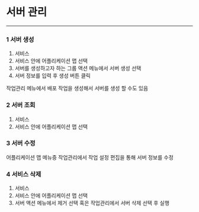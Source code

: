 # 서버 관리

---

### 1 서버 생성

1. 서비스
2. 서비스 안에 어플리케이션 맵 선택
3. 서버를 생성하고자 하는 그룹 액션 메뉴에서 서버 생성 선택 
4. 서버 정보를 입력 후 생성 버튼 클릭

작업관리 메뉴에서 배포 작업을 생성해서 서버를 생성 할 수도 있음

### 2 서버 조회

1. 서비스
2. 서비스 안에 어플리케이션 맵 선택

### 3 서버 수정

어플리케이션 맵 메뉴중 작업관리에서 작업 설정 편집을 통해 서버 정보를 수정

### 4 서비스 삭제

1. 서비스
2. 서비스 안에 어플리케이션 맵 선택
3. 서버 액션 메뉴에서 제거 선택 혹은 작업관리에서 서버 삭제 선택 후 실행 







